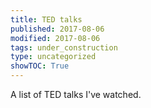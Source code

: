 ```yaml
---
title: TED talks
published: 2017-08-06
modified: 2017-08-06
tags: under_construction
type: uncategorized
showTOC: True
---
```




A list of TED talks I've watched.


